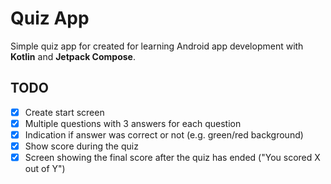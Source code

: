 # Quiz App

Simple quiz app for created for learning Android app development with **Kotlin** and **Jetpack Compose**.

## TODO

- [x] Create start screen
- [x] Multiple questions with 3 answers for each question
- [x] Indication if answer was correct or not (e.g. green/red background)
- [x] Show score during the quiz
- [x] Screen showing the final score after the quiz has ended ("You scored X out of Y")